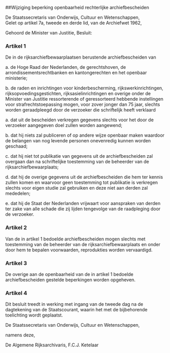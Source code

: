 <meta http-equiv='Content-Type' content='text/html; charset=utf-8' />

##Wijziging beperking openbaarheid rechterlijke archiefbescheiden 

De Staatssecretaris van Onderwijs, Cultuur en Wetenschappen,  
Gelet op artikel 7a, tweede en derde lid, van de Archiefwet 1962,

Gehoord de Minister van Justitie,
Besluit:    

### Artikel  1  

De in de rijksarchiefbewaarplaatsen berustende archiefbescheiden van 

a. de Hoge Raad der Nederlanden, de gerechtshoven, de arrondissementsrechtbanken en kantongerechten en het openbaar ministerie;

b. de raden en inrichtingen voor kinderbescherming, rijkswerkinrichtingen, rijksopvoedingsgestichten, rijksasielinrichtingen en overige onder de Minister van Justitie ressorterende of geressorteerd hebbende instellingen voor strafrechtstoepassing mogen, voor zover jonger dan 75 jaar, slechts worden geraadpleegd door de verzoeker die schriftelijk heeft verklaard 

a. dat uit de bescheiden verkregen gegevens slechts voor het door de verzoeker aangegeven doel zullen worden aangewend; 

b. dat hij niets zal publiceren of op andere wijze openbaar maken waardoor de belangen van nog levende personen onevenredig kunnen worden geschaad; 

c. dat hij niet tot publikatie van gegevens uit de archiefbescheiden zal overgaan dan na schriftelijke toestemming van de beheerder van de rijksarchiefbewaarplaats; 

d. dat hij de overige gegevens uit de archiefbescheiden die hem ter kennis zullen komen en waarvoor geen toestemming tot publikatie is verkregen slechts voor eigen studie zal gebruiken en deze niet aan derden zal mededelen; 

e. dat hij de Staat der Nederlanden vrijwaart voor aanspraken van derden ter zake van alle schade die zij lijden tengevolge van de raadpleging door de verzoeker.  

### Artikel  2  

Van de in artikel 1 bedoelde archiefbescheiden mogen slechts met toestemming van de beheerder van de rijksarchiefbewaarplaats en onder door hem te bepalen voorwaarden, reprodukties worden vervaardigd. 

### Artikel  3  

De overige aan de openbaarheid van de in artikel 1 bedoelde archiefbescheiden gestelde beperkingen worden opgeheven. 

### Artikel  4  

Dit besluit treedt in werking met ingang van de tweede dag na de dagtekening van de Staatscourant, waarin het met de bijbehorende toelichting wordt geplaatst. 

De 
Staatssecretaris van Onderwijs, Cultuur en Wetenschappen,  

namens deze, 

De 
Algemene Rijksarchivaris, 
F.C.J. Ketelaar      
